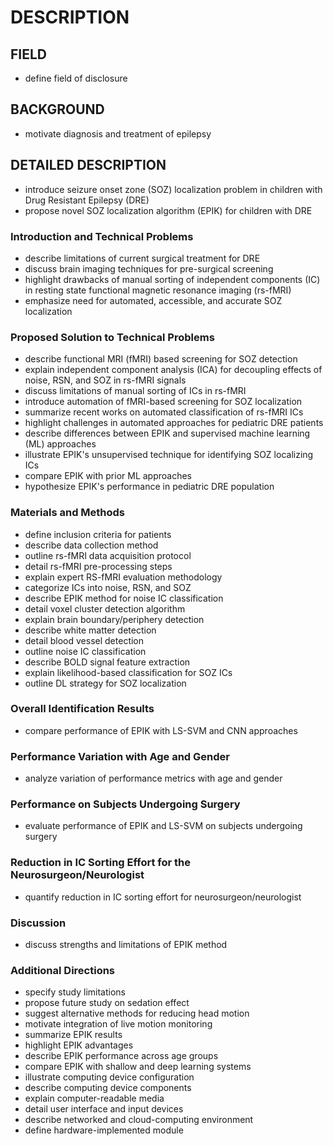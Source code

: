 # DESCRIPTION

## FIELD

- define field of disclosure

## BACKGROUND

- motivate diagnosis and treatment of epilepsy

## DETAILED DESCRIPTION

- introduce seizure onset zone (SOZ) localization problem in children with Drug Resistant Epilepsy (DRE)
- propose novel SOZ localization algorithm (EPIK) for children with DRE

### Introduction and Technical Problems

- describe limitations of current surgical treatment for DRE
- discuss brain imaging techniques for pre-surgical screening
- highlight drawbacks of manual sorting of independent components (IC) in resting state functional magnetic resonance imaging (rs-fMRI)
- emphasize need for automated, accessible, and accurate SOZ localization

### Proposed Solution to Technical Problems

- describe functional MRI (fMRI) based screening for SOZ detection
- explain independent component analysis (ICA) for decoupling effects of noise, RSN, and SOZ in rs-fMRI signals
- discuss limitations of manual sorting of ICs in rs-fMRI
- introduce automation of fMRI-based screening for SOZ localization
- summarize recent works on automated classification of rs-fMRI ICs
- highlight challenges in automated approaches for pediatric DRE patients
- describe differences between EPIK and supervised machine learning (ML) approaches
- illustrate EPIK's unsupervised technique for identifying SOZ localizing ICs
- compare EPIK with prior ML approaches
- hypothesize EPIK's performance in pediatric DRE population

### Materials and Methods

- define inclusion criteria for patients
- describe data collection method
- outline rs-fMRI data acquisition protocol
- detail rs-fMRI pre-processing steps
- explain expert RS-fMRI evaluation methodology
- categorize ICs into noise, RSN, and SOZ
- describe EPIK method for noise IC classification
- detail voxel cluster detection algorithm
- explain brain boundary/periphery detection
- describe white matter detection
- detail blood vessel detection
- outline noise IC classification
- describe BOLD signal feature extraction
- explain likelihood-based classification for SOZ ICs
- outline DL strategy for SOZ localization

### Overall Identification Results

- compare performance of EPIK with LS-SVM and CNN approaches

### Performance Variation with Age and Gender

- analyze variation of performance metrics with age and gender

### Performance on Subjects Undergoing Surgery

- evaluate performance of EPIK and LS-SVM on subjects undergoing surgery

### Reduction in IC Sorting Effort for the Neurosurgeon/Neurologist

- quantify reduction in IC sorting effort for neurosurgeon/neurologist

### Discussion

- discuss strengths and limitations of EPIK method

### Additional Directions

- specify study limitations
- propose future study on sedation effect
- suggest alternative methods for reducing head motion
- motivate integration of live motion monitoring
- summarize EPIK results
- highlight EPIK advantages
- describe EPIK performance across age groups
- compare EPIK with shallow and deep learning systems
- illustrate computing device configuration
- describe computing device components
- explain computer-readable media
- detail user interface and input devices
- describe networked and cloud-computing environment
- define hardware-implemented module


